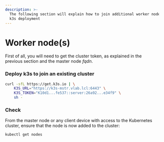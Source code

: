 ```yaml
---
description: >-
  The following section will explain how to join additional worker nodes to your
  k3s deployment
---
```


# Worker node\(s\)

First of all, you will need to get the cluster token, as explained in the previous section and the master node _fqdn_.

### Deploy k3s to join an existing cluster

```bash
curl -sfL https://get.k3s.io | \
    K3S_URL="https://k3s-mstr.vlab.lcl:6443" \
    K3S_TOKEN="K10d1...fe537::server:26a92...e34f9" \
    sh -
```

### Check

From the master node or any client device with access to the Kubernetes cluster, ensure that the node is now added to the cluster:

```bash
kubectl get nodes
```

